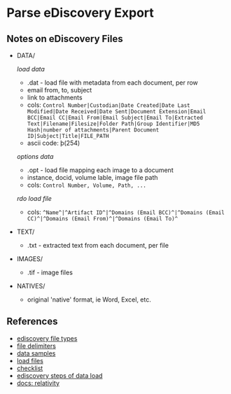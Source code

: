 
# Parse eDiscovery Export



## Notes on eDiscovery Files

* DATA/

  _load data_
  - .dat - load file with metadata from each document, per row
  - email from, to, subject
  - link to attachments
  - cols: `Control Number|Custodian|Date Created|Date Last Modified|Date Received|Date Sent|Document Extension|Email BCC|Email CC|Email From|Email Subject|Email To|Extracted Text|Filename|Filesize|Folder Path|Group Identifier|MD5 Hash|number of attachments|Parent Document ID|Subject|Title|FILE_PATH`
  - ascii code: þ(254)

  _options data_
  - .opt - load file mapping each image to a document
  - instance, docid, volume lable, image file path
  - cols: `Control Number, Volume, Path, ...`

  _rdo load file_
  - cols: `^Name^|^Artifact ID^|^Domains (Email BCC)^|^Domains (Email CC)^|^Domains (Email From)^|^Domains (Email To)^`

* TEXT/
  - .txt - extracted text from each document, per file
* IMAGES/
  - .tif - image files
* NATIVES/
  - original 'native' format, ie Word, Excel, etc.


## References

* [ediscovery file types](https://www.linkedin.com/pulse/how-deal-dats-txts-opts-ediscovery-productions-goldfynch)
* [file delimiters](https://help.relativity.com/RelativityOne/Content/Relativity/Import_Export/Import_Export_Load_file_specifications.htm#:~:text=Default%20delimiters&text=Newline%E2%80%94Unicode%20174%20(ASCII%20174,ASCII%20092%20in%20the%20application))
* [data samples](https://github.com/relativitydev/relativity-import-samples/tree/main/SampleDataSources)
* [load files](https://goldfynch.com/blog/2024/05/23/the-essential-guide-to-load-files-in-ediscovery-for-legal-professionals.html)
* [checklist
](https://goldfynch.com/blog/2023/08/24/the-expert-approved-ediscovery-production-checklist.html)
* [ediscovery steps of data load](https://www.reddit.com/r/ediscovery/comments/1ajedos/what_are_the_steps_of_a_data_load/)
* [docs: relativity](https://help.relativity.com/RelativityOne/Content/Relativity/Import_Export/Import_Workflows/Document_load_file_import.htm)